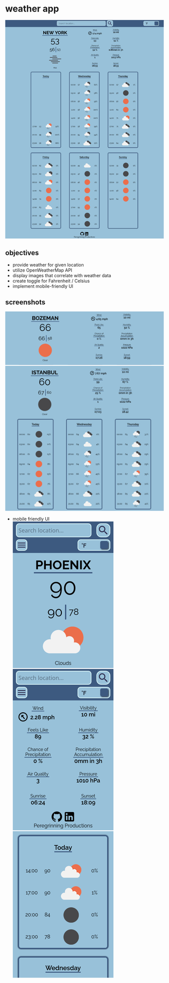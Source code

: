 # weather app  
  
![preview](https://github.com/connorwarme/weather/blob/main/screenshots/nyfull.png?raw=true "preview")  

## objectives  
* provide weather for given location   
* utilize OpenWeatherMap API  
* display images that correlate with weather data  
* create toggle for Fahrenheit / Celsius  
* implement mobile-friendly UI  
  
## screenshots  
![upclose](https://github.com/connorwarme/weather/blob/main/screenshots/bozeman.png?raw=true "upclose")   
![full](https://github.com/connorwarme/weather/blob/main/screenshots/istanbul.png?raw=true "full")  
* mobile friendly UI  
![main](https://github.com/connorwarme/weather/blob/main/screenshots/mobilea.png?raw=true "main") ![details](https://github.com/connorwarme/weather/blob/main/screenshots/mobileb.png?raw=true "details") ![forecast](https://github.com/connorwarme/weather/blob/main/screenshots/mobilec.png?raw=true "forecast")  
  